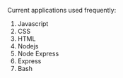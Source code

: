 Current applications used frequently:
1. Javascript
2. CSS
3. HTML
4. Nodejs
5. Node Express
6. Express
7. Bash

